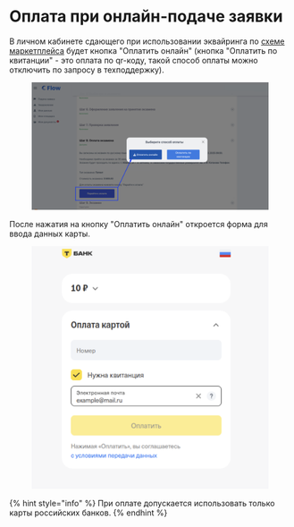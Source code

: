 # Оплата при онлайн-подаче заявки

В личном кабинете сдающего  при использовании эквайринга по [схеме маркетплейса](./) будет кнопка "Оплатить онлайн" (кнопка "Оплатить по квитанции" - это  оплата по qr-коду, такой способ оплаты можно отключить по запросу в техподдержку).

<figure><img src="../../../.gitbook/assets/image (14).png" alt=""><figcaption></figcaption></figure>

После нажатия на кнопку "Оплатить онлайн" откроется форма для ввода данных карты.

<figure><img src="../../../.gitbook/assets/image (376).png" alt=""><figcaption></figcaption></figure>

{% hint style="info" %}
При оплате допускается использовать только карты российских банков.
{% endhint %}
